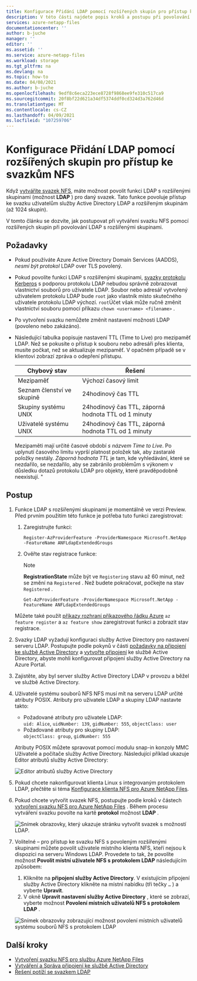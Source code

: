 ```yaml
---
title: Konfigurace Přidání LDAP pomocí rozšířených skupin pro přístup ke svazku NFS Azure NetApp Files Microsoft Docs
description: V této části najdete popis kroků a postupu při povolování LDAP s rozšířenými skupinami při vytváření svazku NFS pomocí Azure NetApp Files.
services: azure-netapp-files
documentationcenter: ''
author: b-juche
manager: ''
editor: ''
ms.assetid: ''
ms.service: azure-netapp-files
ms.workload: storage
ms.tgt_pltfrm: na
ms.devlang: na
ms.topic: how-to
ms.date: 04/08/2021
ms.author: b-juche
ms.openlocfilehash: 9edf8c6eca223ece8728f9868ee9fe310c517ca9
ms.sourcegitcommit: 20f8bf22d621a34df5374ddf0cd324d3a762d46d
ms.translationtype: MT
ms.contentlocale: cs-CZ
ms.lasthandoff: 04/09/2021
ms.locfileid: "107259706"
---
```

# <a name="configure-adds-ldap-with-extended-groups-for-nfs-volume-access"></a>Konfigurace Přidání LDAP pomocí rozšířených skupin pro přístup ke svazkům NFS

Když [vytváříte svazek NFS](azure-netapp-files-create-volumes.md), máte možnost povolit funkci LDAP s rozšířenými skupinami (možnost **LDAP** ) pro daný svazek. Tato funkce povoluje přístup ke svazku uživatelům služby Active Directory LDAP a rozšířeným skupinám (až 1024 skupin).  

V tomto článku se dozvíte, jak postupovat při vytváření svazku NFS pomocí rozšířených skupin při povolování LDAP s rozšířenými skupinami.  

## <a name="considerations"></a>Požadavky

* Pokud používáte Azure Active Directory Domain Services (AADDS), *nesmí být protokol* LDAP over TLS povolený.  

* Pokud povolíte funkci LDAP s rozšířenými skupinami, [svazky protokolu Kerberos](configure-kerberos-encryption.md) s podporou protokolu LDAP nebudou správně zobrazovat vlastnictví souborů pro uživatele LDAP. Soubor nebo adresář vytvořený uživatelem protokolu LDAP bude `root` jako vlastník místo skutečného uživatele protokolu LDAP výchozí. `root`Účet však může ručně změnit vlastnictví souboru pomocí příkazu `chown <username> <filename>` . 

* Po vytvoření svazku nemůžete změnit nastavení možnosti LDAP (povoleno nebo zakázáno).  

* Následující tabulka popisuje nastavení TTL (Time to Live) pro mezipaměť LDAP. Než se pokusíte o přístup k souboru nebo adresáři přes klienta, musíte počkat, než se aktualizuje mezipaměť. V opačném případě se v klientovi zobrazí zpráva o odepření přístupu. 

    |     Chybový stav    |     Řešení    |
    |-|-|
    | Mezipaměť |  Výchozí časový limit |
    | Seznam členství ve skupině  | 24hodinový čas TTL  |
    | Skupiny systému UNIX  | 24hodinový čas TTL, záporná hodnota TTL od 1 minuty  |
    | Uživatelé systému UNIX  | 24hodinový čas TTL, záporná hodnota TTL od 1 minuty  |

    Mezipaměti mají určité časové období *s názvem Time to Live*. Po uplynutí časového limitu vyprší platnost položek tak, aby zastaralé položky nestály. *Záporná hodnota TTL* je tam, kde vyhledávání, které se nezdařilo, se nezdařilo, aby se zabránilo problémům s výkonem v důsledku dotazů protokolu LDAP pro objekty, které pravděpodobně neexistují. "        

## <a name="steps"></a>Postup

1. Funkce LDAP s rozšířenými skupinami je momentálně ve verzi Preview. Před prvním použitím této funkce je potřeba tuto funkci zaregistrovat:  

    1. Zaregistrujte funkci:   

        ```azurepowershell-interactive
        Register-AzProviderFeature -ProviderNamespace Microsoft.NetApp -FeatureName ANFLdapExtendedGroups
        ```

    2. Ověřte stav registrace funkce: 

        > [!NOTE]
        > **RegistrationState** může být ve `Registering` stavu až 60 minut, než se změní na `Registered` . Než budete pokračovat, počkejte na stav `Registered` .

        ```azurepowershell-interactive
        Get-AzProviderFeature -ProviderNamespace Microsoft.NetApp -FeatureName ANFLdapExtendedGroups
        ```
        
    Můžete také použít [příkazy rozhraní příkazového řádku Azure](/cli/azure/feature) `az feature register` a `az feature show` zaregistrovat funkci a zobrazit stav registrace. 

2. Svazky LDAP vyžadují konfiguraci služby Active Directory pro nastavení serveru LDAP. Postupujte podle pokynů v části [požadavky na připojení ke službě Active Directory](create-active-directory-connections.md#requirements-for-active-directory-connections) a [vytvořte připojení](create-active-directory-connections.md#create-an-active-directory-connection) ke službě Active Directory, abyste mohli konfigurovat připojení služby Active Directory na Azure Portal.  

3. Zajistěte, aby byl server služby Active Directory LDAP v provozu a běžel ve službě Active Directory. 

4. Uživatelé systému souborů NFS NFS musí mít na serveru LDAP určité atributy POSIX. Atributy pro uživatele LDAP a skupiny LDAP nastavte takto: 

    * Požadované atributy pro uživatele LDAP:   
        `uid: Alice`, `uidNumber: 139`, `gidNumber: 555`, `objectClass: user`
    * Požadované atributy pro skupiny LDAP:   
        `objectClass: group`, `gidNumber: 555`

    Atributy POSIX můžete spravovat pomocí modulu snap-in konzoly MMC Uživatelé a počítače služby Active Directory. Následující příklad ukazuje Editor atributů služby Active Directory:  

    ![Editor atributů služby Active Directory](../media/azure-netapp-files/active-directory-attribute-editor.png) 

5. Pokud chcete nakonfigurovat klienta Linux s integrovaným protokolem LDAP, přečtěte si téma [Konfigurace klienta NFS pro Azure NetApp Files](configure-nfs-clients.md).

6.  Pokud chcete vytvořit svazek NFS, postupujte podle kroků v částech [vytvoření svazku NFS pro Azure NetApp Files](azure-netapp-files-create-volumes.md) . Během procesu vytváření svazku povolte na kartě **protokol** možnost **LDAP** .   

    ![Snímek obrazovky, který ukazuje stránku vytvořit svazek s možností LDAP.](../media/azure-netapp-files/create-nfs-ldap.png)  

7. Volitelné – pro přístup ke svazku NFS s povoleným rozšířenými skupinami můžete povolit uživatele místního klienta NFS, kteří nejsou k dispozici na serveru Windows LDAP. Provedete to tak, že povolíte možnost **Povolit místní uživatele NFS s protokolem LDAP** následujícím způsobem:
    1. Klikněte na **připojení služby Active Directory**.  V existujícím připojení služby Active Directory klikněte na místní nabídku (tři tečky `…` ) a vyberte **Upravit**.  
    2. V okně **Upravit nastavení služby Active Directory** , které se zobrazí, vyberte možnost **Povolení místních uživatelů NFS s protokolem LDAP** .  

    ![Snímek obrazovky zobrazující možnost povolení místních uživatelů systému souborů NFS s protokolem LDAP](../media/azure-netapp-files/allow-local-nfs-users-with-ldap.png)  

## <a name="next-steps"></a>Další kroky  

* [Vytvoření svazku NFS pro službu Azure NetApp Files](azure-netapp-files-create-volumes.md)
* [Vytváření a Správa připojení ke službě Active Directory](create-active-directory-connections.md)
* [Řešení potíží se svazkem LDAP](troubleshoot-ldap-volumes.md)
